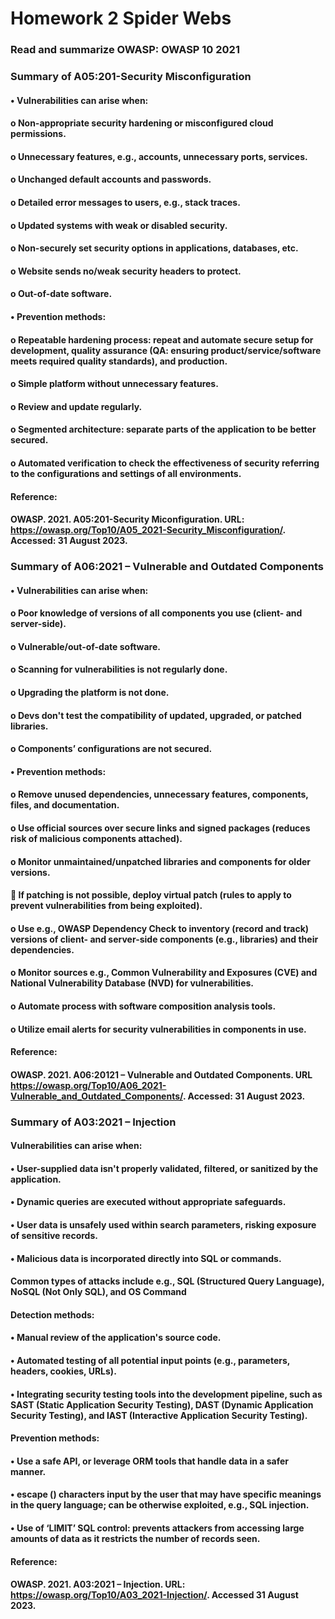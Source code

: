 # Homework 2 Spider Webs

### Read and summarize OWASP: OWASP 10 2021

### Summary of A05:201-Security Misconfiguration

#### •	Vulnerabilities can arise when:
#### o	Non-appropriate security hardening or misconfigured cloud permissions.
#### o	Unnecessary features, e.g., accounts, unnecessary ports, services. 
#### o	Unchanged default accounts and passwords.
#### o	Detailed error messages to users, e.g., stack traces.
#### o	Updated systems with weak or disabled security.
#### o	Non-securely set security options in applications, databases, etc. 
#### o	Website sends no/weak security headers to protect.
#### o	Out-of-date software.

#### •	Prevention methods: 
#### o	Repeatable hardening process: repeat and automate secure setup for development, quality assurance (QA: ensuring product/service/software meets required quality standards), and production.
#### o	Simple platform without unnecessary features.
#### o	Review and update regularly.
#### o	Segmented architecture: separate parts of the application to be better secured.
#### o	Automated verification to check the effectiveness of security referring to the configurations and settings of all environments. 

#### Reference: 
#### OWASP. 2021. A05:201-Security Miconfiguration. URL: https://owasp.org/Top10/A05_2021-Security_Misconfiguration/. Accessed: 31 August 2023. 

### Summary of A06:2021 – Vulnerable and Outdated Components 

#### •	Vulnerabilities can arise when: 
#### o	Poor knowledge of versions of all components you use (client- and server-side).
#### o	Vulnerable/out-of-date software.
#### o	Scanning for vulnerabilities is not regularly done. 
#### o	Upgrading the platform is not done. 
#### o	Devs don't test the compatibility of updated, upgraded, or patched libraries.
#### o	Components’ configurations are not secured. 

#### •	Prevention methods: 	
#### o	Remove unused dependencies, unnecessary features, components, files, and documentation. 
#### o	Use official sources over secure links and signed packages (reduces risk of malicious components attached).
#### o	Monitor unmaintained/unpatched libraries and components for older versions.
#### 	If patching is not possible, deploy virtual patch (rules to apply to prevent vulnerabilities from being exploited).
#### o	Use e.g., OWASP Dependency Check to inventory (record and track) versions of client- and server-side components (e.g., libraries) and their dependencies.
#### o	Monitor sources e.g., Common Vulnerability and Exposures (CVE) and National Vulnerability Database (NVD) for vulnerabilities.
#### o	Automate process with software composition analysis tools. 
#### o	Utilize email alerts for security vulnerabilities in components in use.

#### Reference: 
#### OWASP. 2021. A06:20121 – Vulnerable and Outdated Components. URL https://owasp.org/Top10/A06_2021-Vulnerable_and_Outdated_Components/.  Accessed: 31 August 2023.

### Summary of A03:2021 – Injection

#### Vulnerabilities can arise when: 
#### •	User-supplied data isn't properly validated, filtered, or sanitized by the application. 
#### •	Dynamic queries are executed without appropriate safeguards. 
#### •	User data is unsafely used within search parameters, risking exposure of sensitive records.
#### •	Malicious data is incorporated directly into SQL or commands.

#### Common types of attacks include e.g., SQL (Structured Query Language), NoSQL (Not Only SQL), and OS Command

#### Detection methods: 
#### •	Manual review of the application's source code.
#### •	Automated testing of all potential input points (e.g., parameters, headers, cookies, URLs).
#### •	Integrating security testing tools into the development pipeline, such as SAST (Static Application Security Testing), DAST (Dynamic Application Security Testing), and IAST (Interactive Application Security Testing).

#### Prevention methods: 
#### •	Use a safe API, or leverage ORM tools that handle data in a safer manner.
#### •	escape (\) characters input by the user that may have specific meanings in the query language; can be otherwise exploited, e.g., SQL injection. 
#### •	Use of ‘LIMIT’ SQL control: prevents attackers from accessing large amounts of data as it restricts the number of records seen. 

#### Reference: 
#### OWASP. 2021. A03:2021 – Injection. URL: https://owasp.org/Top10/A03_2021-Injection/. Accessed 31 August 2023. 





